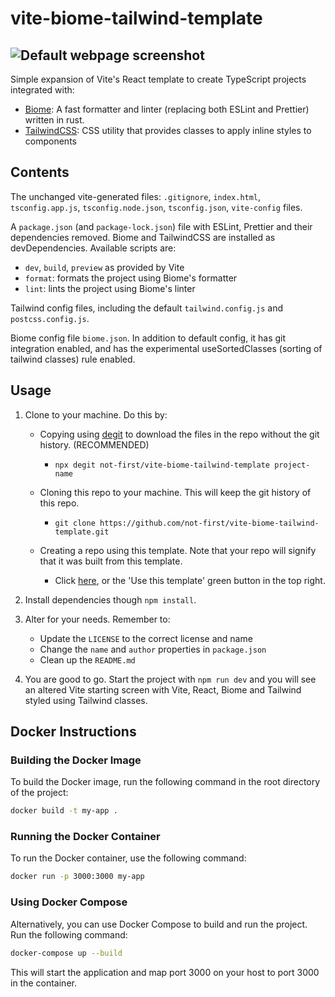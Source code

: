 # vite-biome-tailwind-template

![Default webpage screenshot](https://github.com/not-first/vite-biome-tailwind-template/assets/111339712/d0bdd8b6-6b1c-483f-acd4-dc80e1ed8bf6)
---

Simple expansion of Vite's React template to create TypeScript projects integrated with:

- [Biome](https://biomejs.dev/): A fast formatter and linter (replacing both ESLint and Prettier) written in rust.
- [TailwindCSS](https://tailwindcss.com/): CSS utility that provides classes to apply inline styles to components

## Contents

The unchanged vite-generated files: `.gitignore`, `index.html`, `tsconfig.app.js`, `tsconfig.node.json`, `tsconfig.json`, `vite-config` files.

A `package.json` (and `package-lock.json`) file with ESLint, Prettier and their dependencies removed. Biome and TailwindCSS are installed as devDependencies. Available scripts are:

- `dev`, `build`, `preview` as provided by Vite
- `format`: formats the project using Biome's formatter
- `lint`: lints the project using Biome's linter

Tailwind config files, including the default `tailwind.config.js` and `postcss.config.js`.

Biome config file `biome.json`. In addition to default config, it has git integration enabled, and has the experimental useSortedClasses (sorting of tailwind classes) rule enabled.

## Usage

1. Clone to your machine. Do this by:
    - Copying using [degit](https://github.com/Rich-Harris/degit) to download the files in the repo without the git history. (RECOMMENDED)
      - `npx degit not-first/vite-biome-tailwind-template project-name`

    - Cloning this repo to your machine. This will keep the git history of this repo.
       - `git clone https://github.com/not-first/vite-biome-tailwind-template.git`

    - Creating a repo using this template. Note that your repo will signify that it was built from this template.
      - Click [here](https://github.com/not-first/vite-biome-tailwind-template/generate), or the 'Use this template' green button in the top right.
  
2. Install dependencies though `npm install`.
3. Alter for your needs. Remember to:
   - Update the `LICENSE` to the correct license and name
   - Change the `name` and `author` properties in `package.json`
   - Clean up the `README.md`
4. You are good to go. Start the project with `npm run dev` and you will see an altered Vite starting screen with Vite, React, Biome and Tailwind styled using Tailwind classes.

## Docker Instructions

### Building the Docker Image

To build the Docker image, run the following command in the root directory of the project:

```sh
docker build -t my-app .
```

### Running the Docker Container

To run the Docker container, use the following command:

```sh
docker run -p 3000:3000 my-app
```

### Using Docker Compose

Alternatively, you can use Docker Compose to build and run the project. Run the following command:

```sh
docker-compose up --build
```

This will start the application and map port 3000 on your host to port 3000 in the container.
